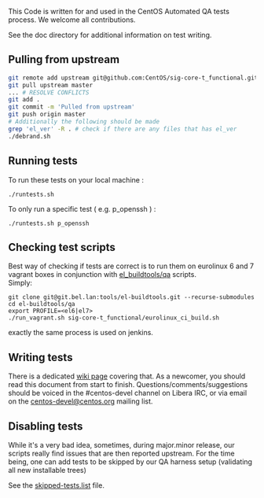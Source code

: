 This Code is written for and used in the CentOS Automated QA tests process. We welcome all contributions.

See the doc directory for additional information on test writing.

## Pulling from upstream
```bash
git remote add upstream git@github.com:CentOS/sig-core-t_functional.git
git pull upstream master
... # RESOLVE CONFLICTS
git add . 
git commit -m 'Pulled from upstream'
git push origin master
# Additionally the following should be made
grep 'el_ver' -R . # check if there are any files that has el_ver
./debrand.sh
```
## Running tests

To run these tests on your local machine :
```
./runtests.sh
```

To only run a specific test ( e.g. p_openssh ) : 
```
./runtests.sh p_openssh
```

## Checking test scripts

Best way of checking if tests are correct is to run them on eurolinux 6 and 7 vagrant boxes in conjunction with [el_buildtools/qa](https://git.bel.lan/tools/el-buildtools/-/tree/master/qa) scripts.  
Simply:
```
git clone git@git.bel.lan:tools/el-buildtools.git --recurse-submodules
cd el-buildtools/qa
export PROFILE=<el6|el7>
./run_vagrant.sh sig-core-t_functional/eurolinux_ci_build.sh
```
exactly the same process is used on jenkins.
## Writing tests

There is a dedicated [wiki page](http://wiki.centos.org/QaWiki/AutomatedTests/WritingTests/t_functional) covering that. As a newcomer, you should read this document from start to finish. 
Questions/comments/suggestions should be voiced in the #centos-devel channel on Libera IRC, or via email on the centos-devel@centos.org mailing list.

## Disabling tests

While it's a very bad idea, sometimes, during major.minor release, our scripts really find issues that are then reported upstream.
For the time being, one can add tests to be skipped by our QA harness setup (validating all new installable trees)

See the [skipped-tests.list](skipped-tests.list) file.
